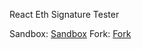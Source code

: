 

React Eth Signature Tester

Sandbox: [Sandbox][sandbox]
Fork: [Fork][fork]

[sandbox]: https://codesandbox.io/s/react-eth-metamask-signatures-forked-fv1w3s
[fork]: https://codesandbox.io/s/react-eth-metamask-signatures-ibuxj
